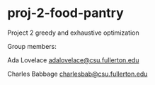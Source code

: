 # proj-2-food-pantry
Project 2 greedy and exhaustive optimization

Group members:

Ada Lovelace adalovelace@csu.fullerton.edu

Charles Babbage charlesbab@csu.fullerton.edu
